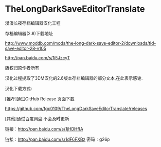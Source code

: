 # TheLongDarkSaveEditorTranslate
漫漫长夜存档编辑器汉化工程

存档编辑器(2.8)下载地址

http://www.moddb.com/mods/the-long-dark-save-editor-2/downloads/tld-save-editor-28-v105

http://pan.baidu.com/s/1i5JzcyT

版权归原作者所有


汉化过程提取了3DM汉化的2.6版本存档编辑器的部分文本,在此表示感谢.



汉化下载方式:


[推荐]通过GitHub Release 页面下载

https://github.com/fgc0109/TheLongDarkSaveEditorTranslate/releases


[其他]通过百度网盘 不会及时更新

链接：http://pan.baidu.com/s/1jHDHfIA

链接：http://pan.baidu.com/s/1dF6FXBz 密码：g26p
